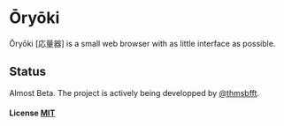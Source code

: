 # Ōryōki

Ōryōki [応量器] is a small web browser with as little interface as possible.

## Status

Almost Beta. The project is actively being developped by [@thmsbfft](https://twitter.com/thmsbfft).

#### License [MIT](LICENSE.md)